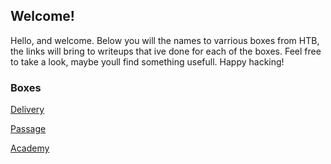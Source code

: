 ## Welcome! 

Hello, and welcome. Below you will the names to varrious boxes from HTB, the links will bring to writeups that ive done for each of the boxes. Feel free to take a look, maybe youll find something usefull. Happy hacking!

### Boxes

[Delivery](https://h3x638.github.io/HackTheBox/delivery)

[Passage](https://h3x638.github.io/HackTheBox/passage)

[Academy](https://h3x638.github.io/HackTheBox/Academy)
